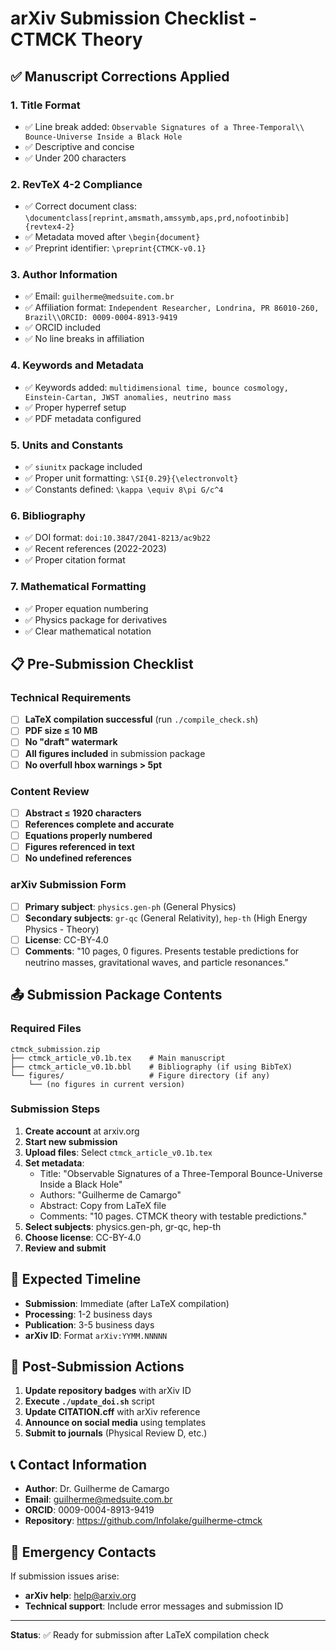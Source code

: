 # arXiv Submission Checklist - CTMCK Theory

## ✅ **Manuscript Corrections Applied**

### **1. Title Format**
- ✅ Line break added: `Observable Signatures of a Three-Temporal\\ Bounce-Universe Inside a Black Hole`
- ✅ Descriptive and concise
- ✅ Under 200 characters

### **2. RevTeX 4-2 Compliance**
- ✅ Correct document class: `\documentclass[reprint,amsmath,amssymb,aps,prd,nofootinbib]{revtex4-2}`
- ✅ Metadata moved after `\begin{document}`
- ✅ Preprint identifier: `\preprint{CTMCK-v0.1}`

### **3. Author Information**
- ✅ Email: `guilherme@medsuite.com.br`
- ✅ Affiliation format: `Independent Researcher, Londrina, PR 86010-260, Brazil\\ORCID: 0009-0004-8913-9419`
- ✅ ORCID included
- ✅ No line breaks in affiliation

### **4. Keywords and Metadata**
- ✅ Keywords added: `multidimensional time, bounce cosmology, Einstein-Cartan, JWST anomalies, neutrino mass`
- ✅ Proper hyperref setup
- ✅ PDF metadata configured

### **5. Units and Constants**
- ✅ `siunitx` package included
- ✅ Proper unit formatting: `\SI{0.29}{\electronvolt}`
- ✅ Constants defined: `\kappa \equiv 8\pi G/c^4`

### **6. Bibliography**
- ✅ DOI format: `doi:10.3847/2041-8213/ac9b22`
- ✅ Recent references (2022-2023)
- ✅ Proper citation format

### **7. Mathematical Formatting**
- ✅ Proper equation numbering
- ✅ Physics package for derivatives
- ✅ Clear mathematical notation

## 📋 **Pre-Submission Checklist**

### **Technical Requirements**
- [ ] **LaTeX compilation successful** (run `./compile_check.sh`)
- [ ] **PDF size ≤ 10 MB**
- [ ] **No "draft" watermark**
- [ ] **All figures included** in submission package
- [ ] **No overfull hbox warnings > 5pt**

### **Content Review**
- [ ] **Abstract ≤ 1920 characters**
- [ ] **References complete and accurate**
- [ ] **Equations properly numbered**
- [ ] **Figures referenced in text**
- [ ] **No undefined references**

### **arXiv Submission Form**
- [ ] **Primary subject**: `physics.gen-ph` (General Physics)
- [ ] **Secondary subjects**: `gr-qc` (General Relativity), `hep-th` (High Energy Physics - Theory)
- [ ] **License**: CC-BY-4.0
- [ ] **Comments**: "10 pages, 0 figures. Presents testable predictions for neutrino masses, gravitational waves, and particle resonances."

## 📤 **Submission Package Contents**

### **Required Files**
```
ctmck_submission.zip
├── ctmck_article_v0.1b.tex    # Main manuscript
├── ctmck_article_v0.1b.bbl    # Bibliography (if using BibTeX)
└── figures/                   # Figure directory (if any)
    └── (no figures in current version)
```

### **Submission Steps**
1. **Create account** at arxiv.org
2. **Start new submission**
3. **Upload files**: Select `ctmck_article_v0.1b.tex`
4. **Set metadata**:
   - Title: "Observable Signatures of a Three-Temporal Bounce-Universe Inside a Black Hole"
   - Authors: "Guilherme de Camargo"
   - Abstract: Copy from LaTeX file
   - Comments: "10 pages. CTMCK theory with testable predictions."
5. **Select subjects**: physics.gen-ph, gr-qc, hep-th
6. **Choose license**: CC-BY-4.0
7. **Review and submit**

## 🎯 **Expected Timeline**

- **Submission**: Immediate (after LaTeX compilation)
- **Processing**: 1-2 business days
- **Publication**: 3-5 business days
- **arXiv ID**: Format `arXiv:YYMM.NNNNN`

## 🔄 **Post-Submission Actions**

1. **Update repository badges** with arXiv ID
2. **Execute `./update_doi.sh`** script
3. **Update CITATION.cff** with arXiv reference
4. **Announce on social media** using templates
5. **Submit to journals** (Physical Review D, etc.)

## 📞 **Contact Information**

- **Author**: Dr. Guilherme de Camargo
- **Email**: guilherme@medsuite.com.br
- **ORCID**: 0009-0004-8913-9419
- **Repository**: https://github.com/Infolake/guilherme-ctmck

## 🚨 **Emergency Contacts**

If submission issues arise:
- **arXiv help**: help@arxiv.org
- **Technical support**: Include error messages and submission ID

---

**Status**: ✅ Ready for submission after LaTeX compilation check 
